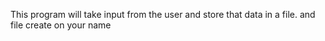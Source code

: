 This program will take input from the user and store that data in a file.
and file create on your name 

